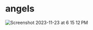 # angels
![Screenshot 2023-11-23 at 6 15 12 PM](https://github.com/kseniapedaksoo/angels/assets/83992947/0a7898a2-9824-4a62-824e-963c2869cd26)
